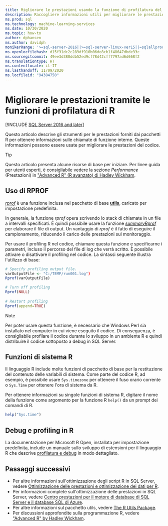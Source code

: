 ```yaml
---
title: Migliorare le prestazioni usando la funzione di profilatura del codice R
description: Raccogliere informazioni utili per migliorare le prestazioni e ottenere risultati più veloci per i calcoli R in SQL Server usando le funzioni di profilatura di R. La funzione *rprof* raccoglie e restituisce informazioni sulle chiamate di funzione interne.
ms.prod: sql
ms.technology: machine-learning-services
ms.date: 10/30/2020
ms.topic: how-to
author: dphansen
ms.author: davidph
monikerRange: '>=sql-server-2016||>=sql-server-linux-ver15||=sqlallproducts-allversions'
ms.openlocfilehash: d15f31dc2c289df910b06de8cb1f48647dbde33c
ms.sourcegitcommit: 49ee3d388ddb52ed9cf78d42cff7797ad6d668f2
ms.translationtype: HT
ms.contentlocale: it-IT
ms.lasthandoff: 11/09/2020
ms.locfileid: "94384750"
---
```

# <a name="use-r-code-profiling-functions-to-improve-performance"></a>Migliorare le prestazioni tramite le funzioni di profilatura di R
[!INCLUDE [SQL Server 2016 and later](../../includes/applies-to-version/sqlserver2016.md)]

Questo articolo descrive gli strumenti per le prestazioni forniti dai pacchetti R per ottenere informazioni sulle chiamate di funzione interne. Queste informazioni possono essere usate per migliorare le prestazioni del codice.

> [!TIP]
> Questo articolo presenta alcune risorse di base per iniziare. Per linee guida per utenti esperti, è consigliabile vedere la sezione *Performance* (Prestazioni) in ["Advanced R" (R avanzato) di Hadley Wickham](http://adv-r.had.co.nz).

## <a name="using-rprof"></a>Uso di RPROF

[*rprof*](https://www.rdocumentation.org/packages/utils/versions/3.5.1/topics/Rprof) è una funzione inclusa nel pacchetto di base [**utils**](https://www.rdocumentation.org/packages/utils/versions/3.5.1), caricato per impostazione predefinita. 

In generale, la funzione *rprof* opera scrivendo lo stack di chiamate in un file a intervalli specificati. È quindi possibile usare la funzione [*summaryRprof*](https://www.rdocumentation.org/packages/utils/versions/3.5.1/topics/summaryRprof) per elaborare il file di output. Un vantaggio di *rprof* è il fatto di eseguire il campionamento, riducendo il carico delle prestazioni sul monitoraggio.

Per usare il profiling R nel codice, chiamare questa funzione e specificarne i parametri, incluso il percorso del file di log che verrà scritto. È possibile attivare o disattivare il profiling nel codice. La sintassi seguente illustra l'utilizzo di base: 

```R
# Specify profiling output file.
varOutputFile <- "C:/TEMP/run001.log")
Rprof(varOutputFile)

# Turn off profiling
Rprof(NULL)
    
# Restart profiling
Rprof(append=TRUE)
```

> [!NOTE]
> Per poter usare questa funzione, è necessario che Windows Perl sia installato nel computer in cui viene eseguito il codice. Di conseguenza, è consigliabile profilare il codice durante lo sviluppo in un ambiente R e quindi distribuire il codice sottoposto a debug in SQL Server.  


## <a name="r-system-functions"></a>Funzioni di sistema R

Il linguaggio R include molte funzioni di pacchetto di base per la restituzione del contenuto delle variabili di sistema. Come parte del codice R, ad esempio, è possibile usare `Sys.timezone` per ottenere il fuso orario corrente o `Sys.Time` per ottenere l'ora di sistema da R. 

Per ottenere informazioni su singole funzioni di sistema R, digitare il nome della funzione come argomento per la funzione R `help()` da un prompt dei comandi di R.

```R
help("Sys.time")
```

## <a name="debugging-and-profiling-in-r"></a>Debug e profiling in R

La documentazione per Microsoft R Open, installata per impostazione predefinita, include un manuale sullo sviluppo di estensioni per il linguaggio R che descrive [profilatura e debug](https://cran.r-project.org/doc/manuals/r-release/R-exts.html#Debugging) in modo dettagliato.

## <a name="next-steps"></a>Passaggi successivi

+ Per altre informazioni sull'ottimizzazione degli script R in SQL Server, vedere [Ottimizzazione delle prestazioni e ottimizzazione dei dati per R](r-and-data-optimization-r-services.md).
+ Per informazioni complete sull'ottimizzazione delle prestazioni in SQL Server, vedere [Centro prestazioni per il motore di database di SQL Server e il database SQL di Azure](/sql/relational-databases/performance/performance-center-for-sql-server-database-engine-and-azure-sql-database).
+ Per altre informazioni sul pacchetto utils, vedere [The R Utils Package](https://www.rdocumentation.org/packages/utils/versions/3.5.1).
+ Per discussioni approfondite sulla programmazione R, vedere ["Advanced R" by Hadley Wickham](http://adv-r.had.co.nz).
